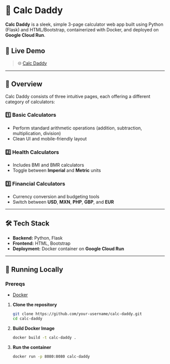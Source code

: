# 🧮 Calc Daddy

**Calc Daddy** is a sleek, simple 3-page calculator web app built using Python (Flask) and HTML/Bootstrap, containerized with Docker, and deployed on **Google Cloud Run**.

## 🚀 Live Demo

> 🌐 [Calc Daddy](https://calc-daddy-670302942498.us-central1.run.app)

---

## 📄 Overview

Calc Daddy consists of three intuitive pages, each offering a different category of calculators:

### 1️⃣ Basic Calculators
- Perform standard arithmetic operations (addition, subtraction, multiplication, division)
- Clean UI and mobile-friendly layout

### 2️⃣ Health Calculators
- Includes BMI and BMR calculators
- Toggle between **Imperial** and **Metric** units

### 3️⃣ Financial Calculators
- Currency conversion and budgeting tools
- Switch between **USD**, **MXN**, **PHP**, **GBP**, and **EUR**

---

## 🛠️ Tech Stack

- **Backend:** Python, Flask
- **Frontend:** HTML, Bootstrap
- **Deployment:** Docker container on **Google Cloud Run**

---

## 🐳 Running Locally
### Prereqs
- [Docker](https://www.docker.com/get-started/)

1. **Clone the repository**

   ```bash
   git clone https://github.com/your-username/calc-daddy.git
   cd calc-daddy
   ```
2. **Build Docker Image**

   ```bash
   docker build -t calc-daddy .
   ```

3. **Run the container**

   ```bash
   docker run -p 8080:8080 calc-daddy
   ```
